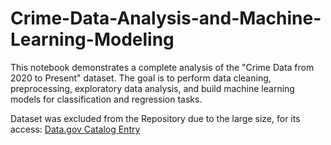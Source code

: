 # Crime-Data-Analysis-and-Machine-Learning-Modeling
This notebook demonstrates a complete analysis of the "Crime Data from 2020 to Present" dataset. The goal is to perform data cleaning, preprocessing, exploratory data analysis, and build machine learning models for classification and regression tasks.

Dataset was excluded from the Repository due to the large size, for its access: [Data.gov Catalog Entry](https://catalog.data.gov/dataset/crime-data-from-2020-to-present)
